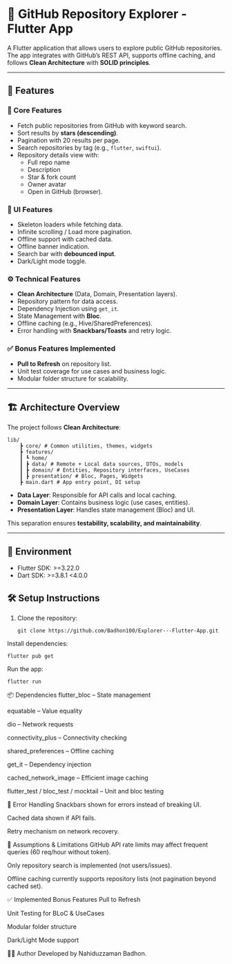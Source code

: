 # 📱 GitHub Repository Explorer - Flutter App

A Flutter application that allows users to explore public GitHub repositories.  
The app integrates with GitHub’s REST API, supports offline caching, and follows **Clean Architecture** with **SOLID principles**.

---

## 🚀 Features

### 🔧 Core Features
- Fetch public repositories from GitHub with keyword search.
- Sort results by **stars (descending)**.
- Pagination with 20 results per page.
- Search repositories by tag (e.g., `flutter`, `swiftui`).
- Repository details view with:
  - Full repo name
  - Description
  - Star & fork count
  - Owner avatar
  - Open in GitHub (browser).

### 📲 UI Features
- Skeleton loaders while fetching data.
- Infinite scrolling / Load more pagination.
- Offline support with cached data.
- Offline banner indication.
- Search bar with **debounced input**.
- Dark/Light mode toggle.

### ⚙️ Technical Features
- **Clean Architecture** (Data, Domain, Presentation layers).
- Repository pattern for data access.
- Dependency Injection using `get_it`.
- State Management with **Bloc**.
- Offline caching (e.g., Hive/SharedPreferences).
- Error handling with **Snackbars/Toasts** and retry logic.

### ✅ Bonus Features Implemented
- **Pull to Refresh** on repository list.
- Unit test coverage for use cases and business logic.
- Modular folder structure for scalability.

---

## 🏗️ Architecture Overview

The project follows **Clean Architecture**:

    lib/
        ┣ core/ # Common utilities, themes, widgets
        ┣ features/
        ┃ ┗ home/
        ┃ ┣ data/ # Remote + Local data sources, DTOs, models
        ┃ ┣ domain/ # Entities, Repository interfaces, UseCases
        ┃ ┣ presentation/ # Bloc, Pages, Widgets
        ┣ main.dart # App entry point, DI setup

- **Data Layer**: Responsible for API calls and local caching.  
- **Domain Layer**: Contains business logic (use cases, entities).  
- **Presentation Layer**: Handles state management (Bloc) and UI.  

This separation ensures **testability, scalability, and maintainability**.

---

## 🔧 Environment
- Flutter SDK: >=3.22.0
- Dart SDK: >=3.8.1 <4.0.0

## 🛠️ Setup Instructions

1. Clone the repository:
   ```
   git clone https://github.com/Badhon100/Explorer---Flutter-App.git

Install dependencies:

    flutter pub get


Run the app:

    flutter run

📦 Dependencies
flutter_bloc – State management

equatable – Value equality

dio – Network requests

connectivity_plus – Connectivity checking

shared_preferences – Offline caching

get_it – Dependency injection

cached_network_image – Efficient image caching

flutter_test / bloc_test / mocktail – Unit and bloc testing

🔔 Error Handling
Snackbars shown for errors instead of breaking UI.

Cached data shown if API fails.

Retry mechanism on network recovery.

📄 Assumptions & Limitations
GitHub API rate limits may affect frequent queries (60 req/hour without token).

Only repository search is implemented (not users/issues).

Offline caching currently supports repository lists (not pagination beyond cached set).

✅ Implemented Bonus Features
Pull to Refresh

Unit Testing for BLoC & UseCases

Modular folder structure

Dark/Light Mode support

👨‍💻 Author
Developed by Nahiduzzaman Badhon.